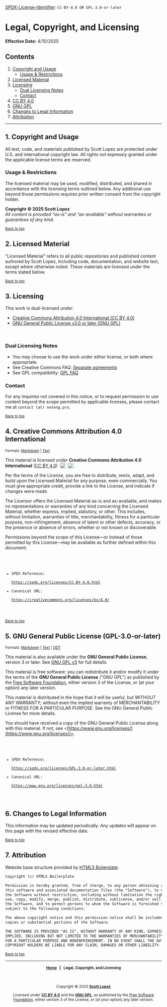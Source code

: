 <!-- =========================================================================
LICENSE.md

SPDX-License-Identifier: CC-BY-4.0 OR GPL-3.0-or-later
========================================================================== -->

<!--
Copyright © 2025 Scott Lopez

---

I. Creative Commons Attribution 4.0 International

This work (the "Licensed Material") is licensed under Creative Commons Attribution 4.0 International ("CC BY 4.0"). To view a copy of this license, visit https://creativecommons.org/licenses/by/4.0/.

Per the terms of the License, you are free to distribute, remix, adapt, and build upon the Licensed Material for any purpose, even commercially. You must give appropriate credit, provide a link to the License, and indicate if changes were made.

The Licensor offers the Licensed Material as-is and as-available, and makes no representations or warranties of any kind concerning the Licensed Material, whether express, implied, statutory, or other. This includes, without limitation, warranties of title, merchantability, fitness for a particular purpose, non-infringement, absence of latent or other defects, accuracy, or the presence or absence of errors, whether or not known or discoverable.

SPDX Reference: https://spdx.org/licenses/CC-BY-4.0.html
Canonical URL: https://creativecommons.org/licenses/by/4.0/

---

II. GNU General Public License

This material is free software: you can redistribute it and/or modify it under the terms of the GNU General Public License ("GNU GPL") as published by the Free Software Foundation, either version 3 of the License, or (at your option) any later version.

This material is distributed in the hope that it will be useful, but WITHOUT ANY WARRANTY; without even the implied warranty of MERCHANTABILITY or FITNESS FOR A PARTICULAR PURPOSE.

See the GNU General Public License for more details.

SPDX Reference: https://spdx.org/licenses/GPL-3.0-or-later.html
Canonical URL: https://www.gnu.org/licenses/gpl-3.0.html

---

Author: Scott Lopez
Email: <contact@neteng.pro>
Web: <https://bio.neteng.pro>
-->

[SPDX-License-Identifier](https://spdx.dev/learn/handling-license-info/):
`CC-BY-4.0 OR GPL-3.0-or-later`

<a name="top"></a>

# Legal, Copyright, and Licensing

**Effective Date:** 4/10/2025

## Contents

1. [Copyright and Usage](#copyright)
   - [Usage & Restrictions](#usage)
2. [Licensed Material](#lmaterial)
3. [Licensing](#licensing)
   - [Dual Licensing Notes](#dlnotes)
   - [Contact](#contact)
4. [CC BY 4.0](#cc-by)
5. [GNU GPL](#gnu-gpl)
6. [Changes to Legal Information](#changes)
7. [Attribution](#attribute)

---

<a name="copyright"></a>

## 1. Copyright and Usage

All text, code, and materials published by Scott Lopez are protected under U.S. and international copyright law. All rights not expressly granted under the applicable license terms are reserved.

<a name="usage"></a>

### **Usage & Restrictions**

The licensed material may be used, modified, distributed, and shared in accordance with the licensing terms outlined below. Any additional use beyond those permissions requires prior written consent from the copyright holder.

**Copyright © 2025 Scott Lopez**  
_All content is provided "as-is" and "as-available" without warranties or guarantees of any kind._

<sub>[Back to top](#top)</sub>

<a name="lmaterial"></a>

## 2. Licensed Material

“Licensed Material” refers to all public repositories and published content authored by Scott Lopez, including code, documentation, and website text, except where otherwise noted. These materials are licensed under the terms stated below.

<sub>[Back to top](#top)</sub>

<a name="licensing"></a>

## 3. Licensing

This work is dual-licensed under:

- [Creative Commons Attribution 4.0 International (CC BY 4.0)](#cc-by)
- [GNU General Public License v3.0 or later (GNU GPL)](#gnu-gpl)

&nbsp;

<a name="dlnotes"></a>

### **Dual Licensing Notes**

- You may choose to use the work under either license, or both where appropriate.
- See Creative Commons FAQ: [Separate agreements](https://creativecommons.org/faq/#can-i-enter-into-separate-or-supplemental-agreements-with-users-of-my-work)
- See GPL compatibility: [GPL FAQ](https://www.gnu.org/licenses/gpl-faq.html#WhatDoesCompatMean)

<a name="contact"></a>

### **Contact**

For any inquiries not covered in this notice, or to request permission to use content beyond the scope permitted by applicable licenses, please contact me at `contact (at) neteng.pro`.

<sub>[Back to top](#top)</sub>

<a name="cc-by"></a>

## 4. Creative Commons Attribution 4.0 International

<sup>Formats:
[Markdown](https://github.com/netwk-pro/netwk-pro-legal/blob/master/assets/license/CC-BY-4.0.md) | [Text](https://github.com/netwk-pro/netwk-pro-legal/blob/master/assets/license/CC-BY-4.0.txt)</sup>

This material is licensed under **Creative Commons Attribution 4.0 International** ([CC BY 4.0](https://creativecommons.org/licenses/by/4.0/)) [<img decoding="async" loading="lazy" style="display: inline-block; height: 18px !important; margin-left: 3px; vertical-align: text-bottom; text-decoration: none;" src="https://mirrors.creativecommons.org/presskit/icons/cc.svg" alt="CC" />](https://creativecommons.org/licenses/by/4.0/)
[<img decoding="async" loading="lazy" style="display: inline-block; height: 18px !important; margin-left: 3px; vertical-align: text-bottom; text-decoration: none;" src="https://mirrors.creativecommons.org/presskit/icons/by.svg" alt="BY" />](https://creativecommons.org/licenses/by/4.0/).

Per the terms of the License, you are free to distribute, remix, adapt, and build upon the Licensed Material for any purpose, even commercially. You must give appropriate credit, provide a link to the License, and indicate if changes were made.

The Licensor offers the Licensed Material as-is and as-available, and makes no representations or warranties of any kind concerning the Licensed Material, whether express, implied, statutory, or other. This includes, without limitation, warranties of title, merchantability, fitness for a particular purpose, non-infringement, absence of latent or other defects, accuracy, or the presence or absence of errors, whether or not known or discoverable.

Permissions beyond the scope of this License—or instead of those permitted by this License—may be available as further defined within this document.

<code style="background: none; border: none; border-radius: 0; height: 50vh; outline: none; resize: none; width: 100%;">

- SPDX Reference:  
  <https://spdx.org/licenses/CC-BY-4.0.html>
- Canonical URL:  
  <https://creativecommons.org/licenses/by/4.0/>

</code>

<sub>[Back to top](#top)</sub>

<a name="gnu-gpl"></a>

## 5. GNU General Public License (GPL-3.0-or-later)

<sup>Formats:
[Markdown](https://github.com/netwk-pro/netwk-pro-legal/blob/master/assets/license/COPYING.md) | [Text](https://github.com/netwk-pro/netwk-pro-legal/blob/master/assets/license/COPYING.txt) | [ODT](https://github.com/netwk-pro/netwk-pro-legal/raw/refs/heads/master/assets/license/COPYING.odt)</sup>

This material is also available under the **GNU General Public License**, version 3 or later. See [GNU GPL v3](https://www.gnu.org/licenses/gpl-3.0.html) for full details.

This material is free software: you can redistribute it and/or modify it under the terms of the **GNU General Public License** ("GNU GPL") as published by the [Free Software Foundation](https://www.fsf.org/), either version 3 of the License, or (at your option) any later version.

This material is distributed in the hope that it will be useful, but WITHOUT ANY WARRANTY; without even the implied warranty of MERCHANTABILITY or FITNESS FOR A PARTICULAR PURPOSE. See the GNU General Public License for more details.

You should have received a copy of the GNU General Public License along with this material. If not, see <[https://www.gnu.org/licenses/](https://www.gnu.org/licenses/)>.

<code style="background: none; border: none; border-radius: 0; height: 50vh; outline: none; resize: none; width: 100%;">

- SPDX Reference:  
   <https://spdx.org/licenses/GPL-3.0-or-later.html>
- Canonical URL:  
   <https://www.gnu.org/licenses/gpl-3.0.html>

</code>

<a name="changes"></a>

## 6. Changes to Legal Information

This information may be updated periodically. Any updates will appear on this page with the revised effective date.

<sub>[Back to top](#top)</sub>

<a name="attribute"></a>

## 7. Attribution

Website base structure provided by [HTML5 Boilerplate](https://html5boilerplate.com/):

```markdown
Copyright (c) HTML5 Boilerplate

Permission is hereby granted, free of charge, to any person obtaining a copy of
this software and associated documentation files (the "Software"), to deal in
the Software without restriction, including without limitation the rights to
use, copy, modify, merge, publish, distribute, sublicense, and/or sell copies of
the Software, and to permit persons to whom the Software is furnished to do so,
subject to the following conditions:

The above copyright notice and this permission notice shall be included in all
copies or substantial portions of the Software.

THE SOFTWARE IS PROVIDED "AS IS", WITHOUT WARRANTY OF ANY KIND, EXPRESS OR
IMPLIED, INCLUDING BUT NOT LIMITED TO THE WARRANTIES OF MERCHANTABILITY, FITNESS
FOR A PARTICULAR PURPOSE AND NONINFRINGEMENT. IN NO EVENT SHALL THE AUTHORS OR
COPYRIGHT HOLDERS BE LIABLE FOR ANY CLAIM, DAMAGES OR OTHER LIABILITY.
```

<sub>[Back to top](#top)</sub>

---

<div style="font-size: 12px; font-weight: bold; text-align: center;">

[Home](https://sundevil.netwk.pro) &nbsp; | &nbsp; Legal, Copyright, and Licensing

</div>

&nbsp;

<div style="font-size: 12px; text-align: center;">

Copyright &copy; 2025 **[Scott Lopez](https://bio.neteng.pro/)**

Licensed under **[CC BY 4.0](https://creativecommons.org/licenses/by/4.0/)** and the **[GNU GPL](https://spdx.org/licenses/GPL-3.0-or-later.html)**, as published by the [Free Software Foundation](https://www.fsf.org), either version 3 of the License, or (at your option) any later version.

</div>
